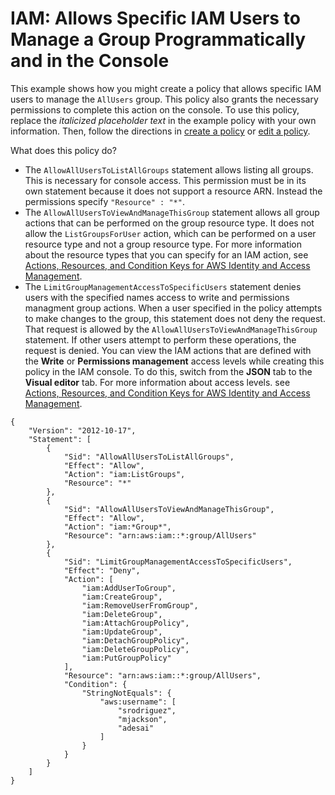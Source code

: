 # IAM: Allows Specific IAM Users to Manage a Group Programmatically and in the Console<a name="reference_policies_examples_iam_users-manage-group"></a>

This example shows how you might create a policy that allows specific IAM users to manage the `AllUsers` group\. This policy also grants the necessary permissions to complete this action on the console\. To use this policy, replace the *italicized placeholder text* in the example policy with your own information\. Then, follow the directions in [create a policy](access_policies_create.md) or [edit a policy](access_policies_manage-edit.md)\.

What does this policy do?
+ The `AllowAllUsersToListAllGroups` statement allows listing all groups\. This is necessary for console access\. This permission must be in its own statement because it does not support a resource ARN\. Instead the permissions specify `"Resource" : "*"`\.
+ The `AllowAllUsersToViewAndManageThisGroup` statement allows all group actions that can be performed on the group resource type\. It does not allow the `ListGroupsForUser` action, which can be performed on a user resource type and not a group resource type\. For more information about the resource types that you can specify for an IAM action, see [Actions, Resources, and Condition Keys for AWS Identity and Access Management](https://docs.aws.amazon.com/IAM/latest/UserGuide/list_identityandaccessmanagement.html#identityandaccessmanagement-actions-as-permissions)\.
+ The `LimitGroupManagementAccessToSpecificUsers` statement denies users with the specified names access to write and permissions managment group actions\. When a user specified in the policy attempts to make changes to the group, this statement does not deny the request\. That request is allowed by the `AllowAllUsersToViewAndManageThisGroup` statement\. If other users attempt to perform these operations, the request is denied\. You can view the IAM actions that are defined with the **Write** or **Permissions management** access levels while creating this policy in the IAM console\. To do this, switch from the **JSON** tab to the **Visual editor** tab\. For more information about access levels\. see [Actions, Resources, and Condition Keys for AWS Identity and Access Management](https://docs.aws.amazon.com/IAM/latest/UserGuide/list_identityandaccessmanagement.html#identityandaccessmanagement-actions-as-permissions)\.

```
{
    "Version": "2012-10-17",
    "Statement": [
        {
            "Sid": "AllowAllUsersToListAllGroups",
            "Effect": "Allow",
            "Action": "iam:ListGroups",
            "Resource": "*"
        },
        {
            "Sid": "AllowAllUsersToViewAndManageThisGroup",
            "Effect": "Allow",
            "Action": "iam:*Group*",
            "Resource": "arn:aws:iam::*:group/AllUsers"
        },
        {
            "Sid": "LimitGroupManagementAccessToSpecificUsers",
            "Effect": "Deny",
            "Action": [
                "iam:AddUserToGroup",
                "iam:CreateGroup",
                "iam:RemoveUserFromGroup",
                "iam:DeleteGroup",
                "iam:AttachGroupPolicy",
                "iam:UpdateGroup",
                "iam:DetachGroupPolicy",
                "iam:DeleteGroupPolicy",
                "iam:PutGroupPolicy"
            ],
            "Resource": "arn:aws:iam::*:group/AllUsers",
            "Condition": {
                "StringNotEquals": {
                    "aws:username": [
                        "srodriguez",
                        "mjackson",
                        "adesai"
                    ]
                }
            }
        }
    ]
}
```